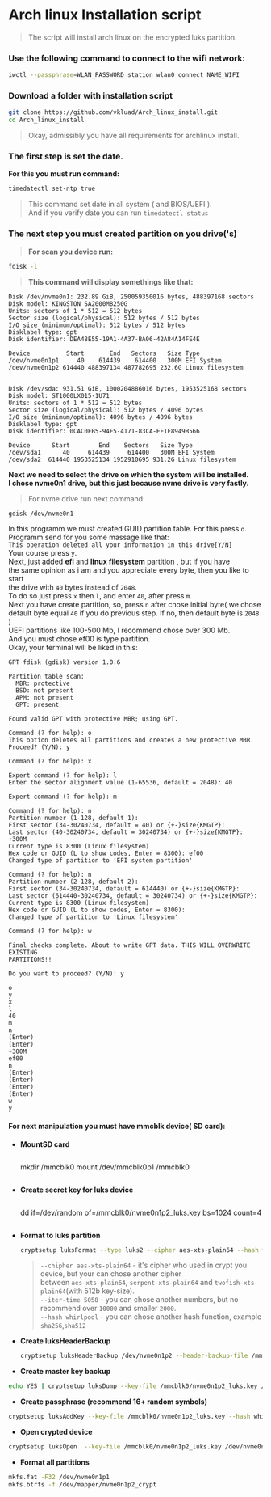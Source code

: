 # **Arch linux Installation script**
> The script will install arch linux on the encrypted luks partition.

### **Use the following command to connect to the wifi network**:
```sh
iwctl --passphrase=WLAN_PASSWORD station wlan0 connect NAME_WIFI
```

### **Download a folder with installation script**
```sh
git clone https://github.com/vkluad/Arch_linux_install.git
cd Arch_linux_install
```

> Okay, admissibly you have all requirements for archlinux install.

### **The first step is set the date.**
**For this you must run command:**
```sh
timedatectl set-ntp true
```
> This command set date in all system ( and BIOS/UEFI ).\
And if you verify date you can run `timedatectl status`

### **The next step you must created partition on you drive('s)**
>**For scan you device run:**

```sh
fdisk -l
```
>**This command will display somethings like that:**

```
Disk /dev/nvme0n1: 232.89 GiB, 250059350016 bytes, 488397168 sectors
Disk model: KINGSTON SA2000M8250G                   
Units: sectors of 1 * 512 = 512 bytes
Sector size (logical/physical): 512 bytes / 512 bytes
I/O size (minimum/optimal): 512 bytes / 512 bytes
Disklabel type: gpt
Disk identifier: DEA48E55-19A1-4A37-BA06-42A84A14FE4E

Device          Start       End   Sectors   Size Type
/dev/nvme0n1p1     40    614439    614400   300M EFI System
/dev/nvme0n1p2 614440 488397134 487782695 232.6G Linux filesystem


Disk /dev/sda: 931.51 GiB, 1000204886016 bytes, 1953525168 sectors
Disk model: ST1000LX015-1U71
Units: sectors of 1 * 512 = 512 bytes
Sector size (logical/physical): 512 bytes / 4096 bytes
I/O size (minimum/optimal): 4096 bytes / 4096 bytes
Disklabel type: gpt
Disk identifier: 0CAC0EB5-94F5-4171-83CA-EF1F8949B566

Device      Start        End    Sectors   Size Type
/dev/sda1      40     614439     614400   300M EFI System
/dev/sda2  614440 1953525134 1952910695 931.2G Linux filesystem

```

**Next we need to select the drive on which the system will be installed.\
I chose nvme0n1 drive, but this just because nvme drive is very fastly.**
 >For nvme drive run next command:
 ```sh
 gdisk /dev/nvme0n1
 ```
In this programm we must created GUID partition table. For this press `o`.\
Programm send for you some massage like that:\
 `This operation deleted all your information in this drive[Y/N]`\
  Your course press `y`.\
  Next, just added **efi** and **linux filesystem** partition , but if you have\
  the same opinion as i am and you appreciate every byte, then you like to start\
  the drive with `40` bytes instead of `2048`.\
  To do so just press `x` then `l`, and enter `40`, after press `m`.\
  Next you have create partition, so, press `n` after chose initial byte( we chose\
  default byte equal `40` if you do previous step. If no, then default byte is `2048` )\
  UEFI partitions like 100-500 Mb, I recommend chose over 300 Mb.\
  And you must chose ef00 is type partition.\
  Okay, your terminal will be liked in this:

```
GPT fdisk (gdisk) version 1.0.6

Partition table scan:
  MBR: protective
  BSD: not present
  APM: not present
  GPT: present

Found valid GPT with protective MBR; using GPT.

Command (? for help): o
This option deletes all partitions and creates a new protective MBR.
Proceed? (Y/N): y

Command (? for help): x

Expert command (? for help): l
Enter the sector alignment value (1-65536, default = 2048): 40

Expert command (? for help): m

Command (? for help): n
Partition number (1-128, default 1):
First sector (34-30240734, default = 40) or {+-}size{KMGTP}:
Last sector (40-30240734, default = 30240734) or {+-}size{KMGTP}: +300M      
Current type is 8300 (Linux filesystem)
Hex code or GUID (L to show codes, Enter = 8300): ef00
Changed type of partition to 'EFI system partition'

Command (? for help): n
Partition number (2-128, default 2):
First sector (34-30240734, default = 614440) or {+-}size{KMGTP}:
Last sector (614440-30240734, default = 30240734) or {+-}size{KMGTP}:
Current type is 8300 (Linux filesystem)
Hex code or GUID (L to show codes, Enter = 8300):
Changed type of partition to 'Linux filesystem'

Command (? for help): w

Final checks complete. About to write GPT data. THIS WILL OVERWRITE EXISTING
PARTITIONS!!

Do you want to proceed? (Y/N): y
```
```
o
y
x
l
40
m
n
(Enter)
(Enter)
+300M
ef00
n
(Enter)
(Enter)
(Enter)
(Enter)
w
y
```

#### **For next manipulation you must have mmcblk device( SD card):**
* **MountSD card**
  > ```sh
    mkdir /mmcblk0
    mount /dev/mmcblk0p1 /mmcblk0
    ```
* **Create secret key for luks device**
  > ```sh
  dd if=/dev/random of=/mmcblk0/nvme0n1p2_luks.key bs=1024 count=4
  ```
* **Format to luks partition**

  ```sh
  cryptsetup luksFormat --type luks2 --cipher aes-xts-plain64 --hash whirlpool --iter-time 5058 --key-size 512 --pbkdf argon2id --use-random  /dev/nvme0n1p2 /mmcblk0/nvme0n1p2_luks.key
  ```
  > `--chipher aes-xts-plain64` - it's cipher who used in crypt you device, but your can chose another cipher\
   between `aes-xts-plain64`, `serpent-xts-plain64` and `twofish-xts-plain64`(with 512b key-size).\
  `--iter-time 5058` - you can chose another numbers, but no recommend over `10000` and smaller `2000`.\
  `--hash whirlpool` - you can chose another hash function, example `sha256`,`sha512`
* **Create luksHeaderBackup**
  ```sh
  cryptsetup luksHeaderBackup /dev/nvme0n1p2 --header-backup-file /mmcblk0/nvme0n1p2_luks_headerbackup.bin
  ```
* **Create master key backup**
```sh
echo YES | cryptsetup luksDump --key-file /mmcblk0/nvme0n1p2_luks.key /dev/nvme0n1p2 --dump-master-key > /mmcblk0/nvme0n1p2_luks_master_key
```
* **Create passphrase (recommend 16+ random symbols)**
```sh
cryptsetup luksAddKey --key-file /mmcblk0/nvme0n1p2_luks.key --hash whirlpool --pbkdf argon2id --iter-time 5058 /dev/nvme0n1p2
```
* **Open crypted device**
```sh
cryptsetup luksOpen  --key-file /mmcblk0/nvme0n1p2_luks.key /dev/nvme0n1p2 nvme0n1p2_crypt
```
* **Format all partitions**
```sh
mkfs.fat -F32 /dev/nvme0n1p1
mkfs.btrfs -f /dev/mapper/nvme0n1p2_crypt
```
